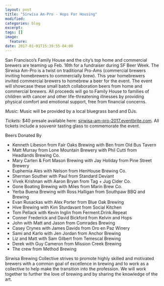 ```yaml
---
layout: post
title: "Sirwisa Am-Pro - Hops For Housing"
modified:
categories: blog
excerpt:
tags: []
image:
  feature:
date: 2017-01-01T15:39:55-04:00
---
```


San Francisco’s Family House and the city’s top home and commercial brewers are teaming up Feb. 16th for a fundraiser during SF Beer Week. The Sirwisa Am-Pro is a twist on traditional Pro-Ams (commercial brewers inviting homebrewers to commercially brew). This year homebrewers invited commercial brewers to homebrew a beer for the event. The event will showcase these small batch collaboration beers from home and commercial brewers. All proceeds will go to Family House to families of children with cancer and other life-threatening illnesses by providing physical comfort and emotional support, free from financial concerns.

*Music*: Music will be provided by a local bluegrass band and DJs.

*Tickets*: $40 pres​ale available here: [sirwisa-am-pro-2017.eventbrite.com](https://sirwisa-am-pro-2017.eventbrite.com). All tickets include a souvenir tasting glass to commemorate the event.

Beers Donated By

* Kenneth Libeson from Fair Oaks Brewing with Ben from Old Bus Tavern
* Matt Murray from Lone Mountain Brewery with Phil Cutti from Headlands Brewing Co.
* Mary Carten & Fort Mason Brewing with Jay Holiday from Pine Street Brewery
* Euphemia Ales with Nelson from HenHouse Brewing Co.
* Sherman Souther with Paul from Standard Deviant
* Vivek Krishnan with Aaron Bryan from Tag + Jug Cider Co.
* Gone Boating Brewing with Miles from Marin Brew Co.
* Yerba Buena Brewing with Ross Halligan from Southpaw BBQ and Brewing
* Evan Rusackas with Alex Porter from Blue Oak Brewing
* Hive Brewing with Kim Sturdavant from Social Kitchen
* Tom Pellack with Kevin Inglin from Ferment.Drink.Repeat
* Conner Frederick and David Bickford from Kelvin and Hops
* John with Matt and Jason from Comrades Brewing
* Casey Crynes with James Davids from Oro en Paz Winery
* Sami and Karlo with Jen Jordan from Anchor Brewing
* Liz and Matt with Sam Gilbert from Temescal Brewing
* Derek with Guy Cameron from Mission Creek Brewing
* The crew from Method Brewing


Sirwisa Brewing Collective strives to promote highly skilled and motivated brewers with a common goal of excellence in brewing and to work as a collective to help make the transition into the profession. We will work together to further the love of brewing and by sharing the knowledge of the art.
